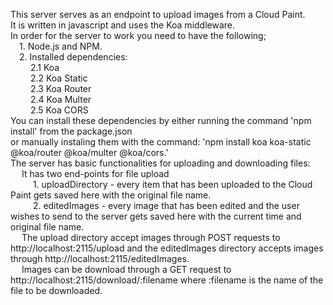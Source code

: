  This server serves as an endpoint to upload images from a Cloud Paint.<br>
 It is written in javascript and uses the Koa middleware.<br>
 In order for the server to work you need to have the following;<br>
    &emsp;1. Node.js and NPM.<br>
    &emsp;2. Installed dependencies:<br>
       &emsp; &emsp;2.1 Koa<br>
       &emsp; &emsp;2.2 Koa Static<br>
       &emsp; &emsp;2.3 Koa Router<br>
       &emsp; &emsp;2.4 Koa Multer<br>
       &emsp; &emsp;2.5 Koa CORS<br>
     You can install these dependencies by either running the command 'npm install' from the package.json<br>
     or manually instaling them with the command: 'npm install koa koa-static @koa/router @koa/multer @koa/cors.'<br>
 The server has basic functionalities for uploading and downloading files:<br>
   &emsp; It has two end-points for file upload<br>
       &emsp; &emsp; 1. uploadDirectory - every item that has been uploaded to the Cloud Paint gets saved here with the original file name.<br>
       &emsp; &emsp; 2. editedImages - every image that has been edited and the user wishes to send to the server gets saved here with the current time and original file name.<br>
   &emsp; The upload directory accept images through POST requests to http://localhost:2115/upload and the editedImages directory accepts images through http://localhost:2115/editedImages.<br>
   &emsp; Images can be download through a GET request to http://localhost:2115/download/:filename where :filename is the name of the file to be downloaded.<br>
